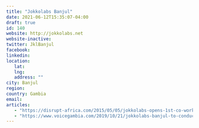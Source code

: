 ```yaml
---
title: "Jokkolabs Banjul"
date: 2021-06-12T15:35:07-04:00
draft: true
id: 140
website: http://jokkolabs.net
website-inactive: 
twitter: JklBanjul
facebook: 
linkedin: 
location: 
   lat: 
   lng: 
   address: ""
city: Banjul 
region: 
country: Gambia
email: 
articles:
   - "https://disrupt-africa.com/2015/05/05/jokkolabs-opens-1st-co-working-space-in-the-gambia/"
   - "https://www.voicegambia.com/2019/10/21/jokkolabs-banjul-to-conduct-free-coding-workshop-for-200-girls-during-africa-code-week-2019/"
---
```


